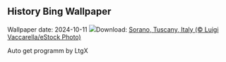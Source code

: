 ## History Bing Wallpaper
Wallpaper date: 2024-10-11
![](https://www.bing.com/th?id=OHR.SoranoItaly_EN-CA4829518601_UHD.jpg&w=1000)Download: [Sorano, Tuscany, Italy (© Luigi Vaccarella/eStock Photo)](https://www.bing.com/th?id=OHR.SoranoItaly_EN-CA4829518601_UHD.jpg)

Auto get programm by LtgX
